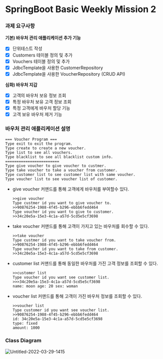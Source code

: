 # SpringBoot Basic Weekly Mission 2
### 과제 요구사항

**기본) 바우처 관리 애플리케이션 추가 기능**
- [x] 단위테스트 작성
- [x] Customers 테이블 정의 및 추가
- [x] Vouchers 테이블 정의 및 추가
- [x] JdbcTemplate을 사용한 CustomerRepository
- [x] JdbcTemplate을 사용한 VoucherRepository (CRUD API)

**심화) 바우처 지갑**

- [x] 고객의 바우처 보유 정보 조회
- [x] 특정 바우처 보유 고객 정보 조회
- [x] 특정 고객에게 바우처 할당 기능
- [x] 고객 보유 바우처 제거 기능

### **바우처 관리 애플리케이션 설명**
    === Voucher Program ===
    Type exit to exit the program.
    Type create to create a new voucher.
    Type list to see all vouchers.
    Type blacklist to see all blacklist custom info.
    ========================
    Type give voucher to give voucher to custmer.
    Type take voucher to take a voucher from customer.
    Type customer list to see customer list with same voucher.
    Type voucher list to see voucher list of customer.

- give voucher 커맨드를 통해 고객에게 바우처를 부여할수 있다.
    ```
  >>give voucher
  Type custmer id you want to give voucher to.
  >>90876254-1988-4f45-b296-ebbb6fedd464
  Type voucher id you want to give to customer.
  >>34c20e5a-15e3-4c1a-a57d-5cd5e5cf3698
  ```
- take voucher 커맨드를 통해 고객이 가지고 있는 바우처를 회수할 수 있다.
    ```
  >>take voucher
  Type custmer id you want to take voucher from.
  >>90876254-1988-4f45-b296-ebbb6fedd464
  Type voucher id you want to take from customer.
  >>34c20e5a-15e3-4c1a-a57d-5cd5e5cf3698
    ```

- customer list 커맨드를 통해 동일한 바우처를 가진 고객 정보를 조회할 수 있다.
    ```
  >>customer list
  Type voucher id you want see customer list.
  >>>34c20e5a-15e3-4c1a-a57d-5cd5e5cf3698
  name: moon age: 20 sex: woman
    ```
- voucher list 커맨드를 통해 고객이 가진 바우처 정보를 조회할 수 있다.
  ```
  >>voucher list
  Type customer id you want see voucher list.
  >>90876254-1988-4f45-b296-ebbb6fedd464
  id: 34c20e5a-15e3-4c1a-a57d-5cd5e5cf3698
  type: fixed
  amount: 1000
  ```

### Class Diagram

![Untitled-2022-03-29-1415](https://user-images.githubusercontent.com/37391733/163552243-7c7b42fb-3fb1-49b1-b612-9cce565bef8b.png)
